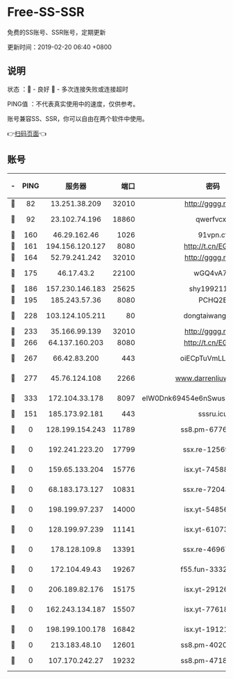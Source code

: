 # Free-SS-SSR

免费的SS账号、SSR账号，定期更新

更新时间：2019-02-20 06:40 +0800

## 说明

状态     ：🙂 - 良好 🙁 - 多次连接失败或连接超时

PING值   ：不代表真实使用中的速度，仅供参考。

账号兼容SS、SSR，你可以自由在两个软件中使用。

👉[扫码页面](https://liesauer.github.io/free-ss-ssr.github.io/)👈

## 账号

|-|PING|服务器|端口|密码|加密方式|区域|
|:----:|:----:|:-----:|-----:|:----:|:----:|:----:|
|🙂|82|13.251.38.209|32010|http://gggg.rocks|chacha20|SG|
|🙂|92|23.102.74.196|18860|qwerfvcxz|aes-256-gcm|JP|
|🙂|160|46.29.162.46|1026|91vpn.cf|rc4-md5|RU|
|🙂|161|194.156.120.127|8080|http://t.cn/EGJIyrl|rc4-md5|RU|
|🙂|164|52.79.241.242|32010|http://gggg.rocks|chacha20|KR|
|🙂|175|46.17.43.2|22100|wGQ4vA7D|aes-256-gcm|RU|
|🙂|186|157.230.146.183|25625|shy19921124|rc4-md5|US|
|🙂|195|185.243.57.36|8080|PCHQ2E|rc4-md5|US|
|🙂|228|103.124.105.211|80|dongtaiwang.com|aes-256-cfb|US|
|🙂|233|35.166.99.139|32010|http://gggg.rocks|chacha20|US|
|🙂|266|64.137.160.203|8080|http://t.cn/EGJIyrl|rc4-md5|CA|
|🙂|267|66.42.83.200|443|oiECpTuVmLLxk4Ts|aes-256-cfb|US|
|🙂|277|45.76.124.108|2266|www.darrenliuwei.com|aes-256-cfb|AU|
|🙂|333|172.104.33.178|8097|eIW0Dnk69454e6nSwuspv9DmS201tQ0D|aes-256-cfb|SG|
|🙁|151|185.173.92.181|443|sssru.icu|rc4-md5|RU|
|🙁|0|128.199.154.243|11789|ss8.pm-67760833|aes-256-cfb|SG|
|🙁|0|192.241.223.20|17799|ssx.re-12569451|aes-256-cfb|US|
|🙁|0|159.65.133.204|15776|isx.yt-74588926|aes-256-cfb|SG|
|🙁|0|68.183.173.127|10831|ssx.re-72043236|aes-256-cfb|US|
|🙁|0|198.199.97.237|14000|isx.yt-54856932|aes-256-cfb|US|
|🙁|0|128.199.97.239|11141|isx.yt-61073883|aes-256-cfb|SG|
|🙁|0|178.128.109.8|13391|ssx.re-46967706|aes-256-cfb|SG|
|🙁|0|172.104.49.43|19267|f55.fun-33324216|aes-256-cfb|SG|
|🙁|0|206.189.82.176|15175|isx.yt-29126697|aes-256-cfb|SG|
|🙁|0|162.243.134.187|15507|isx.yt-77618718|aes-256-cfb|US|
|🙁|0|198.199.100.178|16842|isx.yt-19121084|aes-256-cfb|US|
|🙁|0|213.183.48.10|12601|ss8.pm-40202630|rc4-md5|RU|
|🙁|0|107.170.242.27|19232|ss8.pm-47184551|aes-256-cfb|US|
